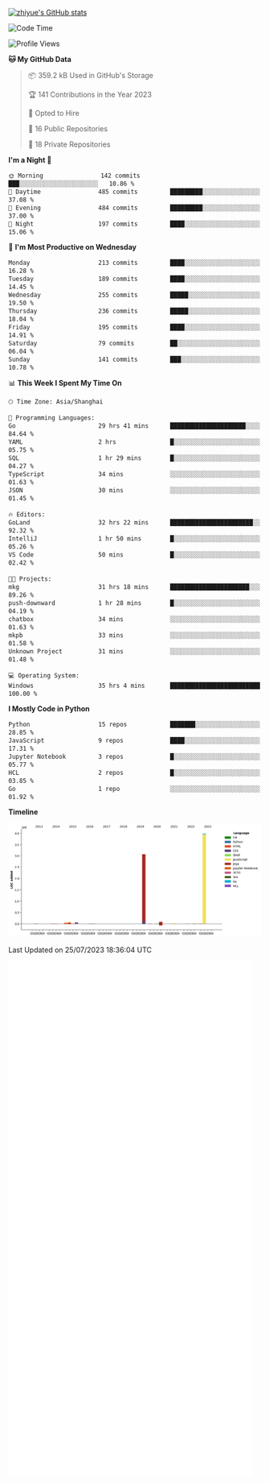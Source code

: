 
[![zhiyue's GitHub stats](https://github-readme-stats.vercel.app/api?username=zhiyue)](https://github.com/anuraghazra/github-readme-stats&&show_icons=true)

<!--START_SECTION:waka-->
![Code Time](http://img.shields.io/badge/Code%20Time-1%2C418%20hrs%2053%20mins-blue)

![Profile Views](http://img.shields.io/badge/Profile%20Views-0-blue)

**🐱 My GitHub Data** 

> 📦 359.2 kB Used in GitHub's Storage 
 > 
> 🏆 141 Contributions in the Year 2023
 > 
> 💼 Opted to Hire
 > 
> 📜 16 Public Repositories 
 > 
> 🔑 18 Private Repositories 
 > 
**I'm a Night 🦉** 

```text
🌞 Morning                142 commits         ███░░░░░░░░░░░░░░░░░░░░░░   10.86 % 
🌆 Daytime                485 commits         █████████░░░░░░░░░░░░░░░░   37.08 % 
🌃 Evening                484 commits         █████████░░░░░░░░░░░░░░░░   37.00 % 
🌙 Night                  197 commits         ████░░░░░░░░░░░░░░░░░░░░░   15.06 % 
```
📅 **I'm Most Productive on Wednesday** 

```text
Monday                   213 commits         ████░░░░░░░░░░░░░░░░░░░░░   16.28 % 
Tuesday                  189 commits         ████░░░░░░░░░░░░░░░░░░░░░   14.45 % 
Wednesday                255 commits         █████░░░░░░░░░░░░░░░░░░░░   19.50 % 
Thursday                 236 commits         █████░░░░░░░░░░░░░░░░░░░░   18.04 % 
Friday                   195 commits         ████░░░░░░░░░░░░░░░░░░░░░   14.91 % 
Saturday                 79 commits          ██░░░░░░░░░░░░░░░░░░░░░░░   06.04 % 
Sunday                   141 commits         ███░░░░░░░░░░░░░░░░░░░░░░   10.78 % 
```


📊 **This Week I Spent My Time On** 

```text
🕑︎ Time Zone: Asia/Shanghai

💬 Programming Languages: 
Go                       29 hrs 41 mins      █████████████████████░░░░   84.64 % 
YAML                     2 hrs               █░░░░░░░░░░░░░░░░░░░░░░░░   05.75 % 
SQL                      1 hr 29 mins        █░░░░░░░░░░░░░░░░░░░░░░░░   04.27 % 
TypeScript               34 mins             ░░░░░░░░░░░░░░░░░░░░░░░░░   01.63 % 
JSON                     30 mins             ░░░░░░░░░░░░░░░░░░░░░░░░░   01.45 % 

🔥 Editors: 
GoLand                   32 hrs 22 mins      ███████████████████████░░   92.32 % 
IntelliJ                 1 hr 50 mins        █░░░░░░░░░░░░░░░░░░░░░░░░   05.26 % 
VS Code                  50 mins             █░░░░░░░░░░░░░░░░░░░░░░░░   02.42 % 

🐱‍💻 Projects: 
mkg                      31 hrs 18 mins      ██████████████████████░░░   89.26 % 
push-downward            1 hr 28 mins        █░░░░░░░░░░░░░░░░░░░░░░░░   04.19 % 
chatbox                  34 mins             ░░░░░░░░░░░░░░░░░░░░░░░░░   01.63 % 
mkpb                     33 mins             ░░░░░░░░░░░░░░░░░░░░░░░░░   01.58 % 
Unknown Project          31 mins             ░░░░░░░░░░░░░░░░░░░░░░░░░   01.48 % 

💻 Operating System: 
Windows                  35 hrs 4 mins       █████████████████████████   100.00 % 
```

**I Mostly Code in Python** 

```text
Python                   15 repos            ███████░░░░░░░░░░░░░░░░░░   28.85 % 
JavaScript               9 repos             ████░░░░░░░░░░░░░░░░░░░░░   17.31 % 
Jupyter Notebook         3 repos             █░░░░░░░░░░░░░░░░░░░░░░░░   05.77 % 
HCL                      2 repos             █░░░░░░░░░░░░░░░░░░░░░░░░   03.85 % 
Go                       1 repo              ░░░░░░░░░░░░░░░░░░░░░░░░░   01.92 % 
```



**Timeline**

![Lines of Code chart](https://raw.githubusercontent.com/zhiyue/zhiyue/main/assets/bar_graph.png)


 Last Updated on 25/07/2023 18:36:04 UTC
<!--END_SECTION:waka-->

<!-- [![Top Langs](https://github-readme-stats.vercel.app/api/top-langs/?username=zhiyue)](https://github.com/anuraghazra/github-readme-stats) -->

![](./github-metrics.svg)

